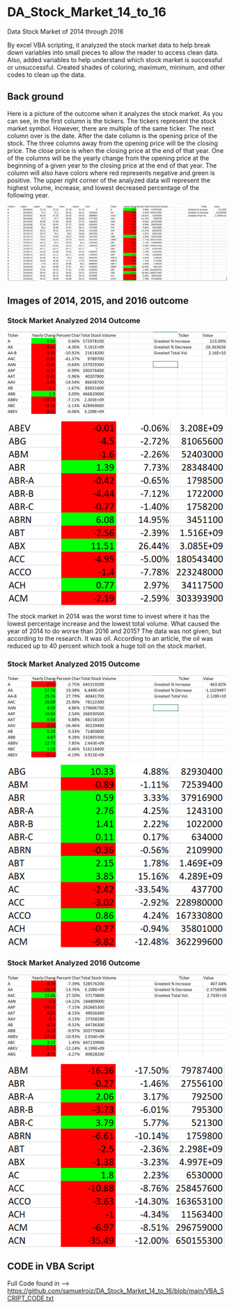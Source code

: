 # DA_Stock_Market_14_to_16
Data Stock Market of 2014 through 2016

By excel VBA scripting, it analyzed the stock market data to help break down variables into small pieces to allow the reader to access clean data. Also, added variables to help understand which stock market is successful or unsuccessful. Created shades of coloring, maximum, mininum, and other codes to clean up the data.

## Back ground

Here is a picture of the outcome when it analyzes the stock market. As you can see, in the first column is the tickers. The tickers represent the stock market symbol. However, there are multiple of the same ticker. The next column over is the date. After the date column is the opening price of the stock. The three columns away from the opening price will be the closing price. The close price is when the closing price at the end of that year. One of the columns will be the yearly change from the opening price at the beginning of a given year to the closing price at the end of that year. The column will also have colors where red represents negative and green is positive. The upper right corner of the analyzed data will represent the highest volume, increase, and lowest decreased percentage of the following year.

![Stock Market Analyzed Example](https://github.com/samuelroiz/DA_Stock_Market_14_to_16/blob/main/Images/Stock_Market_Analyzed_Outcome_Example.png)

## Images of 2014, 2015, and 2016 outcome

### Stock Market Analyzed 2014 Outcome
![Stock Market Analyzed 2014 Outcome](https://github.com/samuelroiz/DA_Stock_Market_14_to_16/blob/main/Images/Stock_Market_Analyzed_2014.png)

![Stock Market Analyzed 2014 Outcome Continued](https://github.com/samuelroiz/DA_Stock_Market_14_to_16/blob/main/Images/Stock_Market_Analyzed_2014_2nd_Section.png)

The stock market in 2014 was the worst time to invest where it has the lowest percentage increase and the lowest total volume. What caused the year of 2014 to do worse than 2016 and 2015? The data was not given, but according to the research. It was oil. According to an article, the oil was reduced up to 40 percent which took a huge toll on the stock market. 

### Stock Market Analyzed 2015 Outcome

![Stock Market Analyzed 2015 Outcome](https://github.com/samuelroiz/DA_Stock_Market_14_to_16/blob/main/Images/Stock_Market_Analyzed_2015.png)

![Stock Market Analyzed 2015 Outcome Continued](https://github.com/samuelroiz/DA_Stock_Market_14_to_16/blob/main/Images/Stock_Market_Analyzed_2015_2nd_Section.png)

### Stock Market Analyzed 2016 Outcome

![Stock Market Analyzed 2016 Outcome](https://github.com/samuelroiz/DA_Stock_Market_14_to_16/blob/main/Images/Stock_Market_Analyzed_2016.png)

![Stock Market Analyzed 2016 Outcome Continued](https://github.com/samuelroiz/DA_Stock_Market_14_to_16/blob/main/Images/Stock_Market_Analyzed_2016_2nd_Section.png)

## CODE in VBA Script

Full Code found in --> https://github.com/samuelroiz/DA_Stock_Market_14_to_16/blob/main/VBA_SCRIPT_CODE.txt
